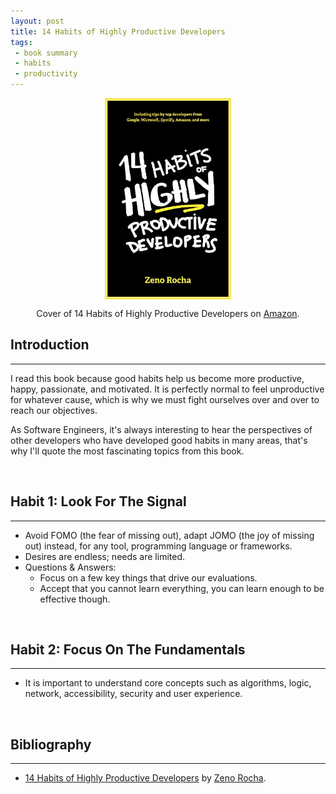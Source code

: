 ```yaml
---
layout: post
title: 14 Habits of Highly Productive Developers
tags:
 - book summary
 - habits
 - productivity
---
```


<img src="../assets/images/books/14-habits-of-highly-productive-developers.jpg" alt="14-habits-of-highly-productive-developers" style="
  display: block;
  margin-left: auto;
  margin-right: auto;
  width: 40%;"
/>

<center>
Cover of 14 Habits of Highly Productive Developers on <a href="https://www.amazon.com/14-Habits-Highly-Productive-Developers/dp/1735266531" target="_blank">Amazon</a>. 
</center>

## Introduction
---

I read this book because good habits help us become more productive, happy, passionate, and motivated. It is perfectly normal to feel unproductive for whatever cause, which is why we must fight ourselves over and over to reach our objectives.

As Software Engineers, it's always interesting to hear the perspectives of other developers who have developed good habits in many areas, that's why I'll quote the most fascinating topics from this book.

<br>

## Habit 1: Look For The Signal
---

- Avoid FOMO (the fear of missing out), adapt JOMO (the joy of missing out) instead, for any tool, programming language or frameworks.
- Desires are endless; needs are limited.
- Questions & Answers:
  - Focus on a few key things that drive our evaluations.
  - Accept that you cannot learn everything, you can learn enough to be effective though.
  
<br>

##  Habit 2: Focus On The Fundamentals
---

- It is important to understand core concepts such as algorithms, logic, network, accessibility, security and user experience.
  
<br>

## Bibliography
---

- [14 Habits of Highly Productive Developers](https://www.amazon.com/14-Habits-Highly-Productive-Developers/dp/1735266531) by [Zeno Rocha](https://14habits.com/).
